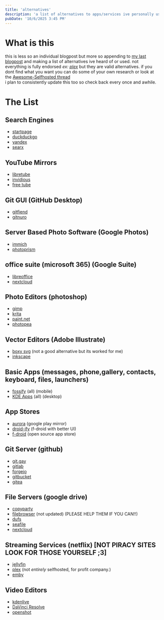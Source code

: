 ```yaml
---
title: 'alternatives'
description: 'a list of alternatives to apps/services ive personally used.'
pubDate: '10/6/2025 3:45 PM'
---
```


# What is this
this is less so an individual blogpost but more so appending to [my last blogpost](/blog/hikersguide) and making a list of alternatives ive heard of or used.
not everything is fully endorsed *ex: [plex](https://www.plex.tv/blog/important-2025-plex-updates/)* but they are valid alternatives.
if you dont find what you want you can do some of your own research or look at the [Awesome-Selfhosted thread](https://github.com/awesome-selfhosted/awesome-selfhosted)<br>
i plan to consistently update this too so check back every once and awhile.

# The List

## Search Engines
- [startpage](https://www.startpage.com/)
- [duckduckgo](https://duckduckgo.com/)
- [yandex](https://yandex.com/)
- [searx](https://metasearx.com)

## YouTube Mirrors
- [libretube](https://libretube.dev)
- [invidious](https://invidious.io/)
- [free tube](https://freetubeapp.io/)

## Git GUI (GitHub Desktop)
- [gitfiend](https://gitfiend.com/)
- [gitnuro](https://gitnuro.com/)

## Server Based Photo Software (Google Photos)
- [immich](https://immich.app)
- [photoprism](https://www.photoprism.app)

## office suite (microsoft 365) (Google Suite)
- [libreoffice](https://www.libreoffice.org/)
- [nextcloud](https://nextcloud.com)

## Photo Editors (photoshop)
- [gimp](https://www.gimp.org/)
- [krita](https://krita.org/en/)
- [paint.net](https://www.getpaint.net)
- [photopea](https://www.photopea.com/)

## Vector Editors (Adobe Illustrate)
- [boxy svg](https://boxy-svg.com) (not a good alternative but its worked for me)
- [inkscape](https://inkscape.org/)

## Basic Apps (messages, phone,gallery, contacts, keyboard, files, launchers)
- [fossify](https://www.fossify.org) (all) (mobile)
- [KDE Apps](https://apps.kde.org/) (all) (desktop)

## App Stores
- [aurora](https://auroraoss.com) (google play mirror)
- [droid-ify](https://f-droid.org/en/packages/com.looker.droidify) (f-droid with better UI)
- [f-droid](https://f-droid.org) (open source app store)

## Git Server (github)
- [git.gay](https://git.gay)
- [gitlab](https://gitlab.com)
- [forgejo](https://forgejo.org)
- [gitbucket](https://gitbucket.github.io)
- [gitea](https://about.gitea.com)

## File Servers (google drive)
- [copyparty](https://github.com/9001/copyparty)
- [filebrowser](https://github.com/filebrowser/filebrowser) (not updated) (PLEASE HELP THEM IF YOU CAN!!)
- [dufs](https://github.com/sigoden/dufs)
- [seafile](https://github.com/haiwen/seafile)
- [nextcloud](https://nextcloud.com)

## Streaming Services (netflix) [NOT PIRACY SITES LOOK FOR THOSE YOURSELF ;3]
- [jellyfin](https://jellyfin.org)
- [plex](https://www.plex.tv) (not *entirely* selfhosted, for profit company.)
- [emby](https://emby.media)

## Video Editors
- [kdenlive](https://kdenlive.org/)
- [DaVinci Resolve](https://www.blackmagicdesign.com/products/davinciresolve/)
- [openshot](https://www.openshot.org/)
